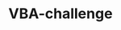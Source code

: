 # VBA-challenge

<!-- This VBA script will loops through all the stocks for one year and outputs the following information:

The ticker symbol.
Yearly change from opening price at the beginning of a given year to the closing price at the end of that year.
The percent change from opening price at the beginning of a given year to the closing price at the end of that year.
The total stock volume of the stock.
Conditional formatting will highlight positive change in green and negative change in red.

Additionally, there is functionality to return the stock with the "Greatest % increase", "Greatest % decrease", and "Greatest total volume". -->